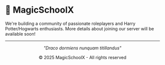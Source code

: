# 🏰 MagicSchoolX



We're building a community of passionate roleplayers and Harry Potter/Hogwarts enthusiasts. More details about joining our server will be available soon!

---

<div align="center">

*"Draco dormiens nunquam titillandus"*

© 2025 MagicSchoolX - All rights reserved

</div>
